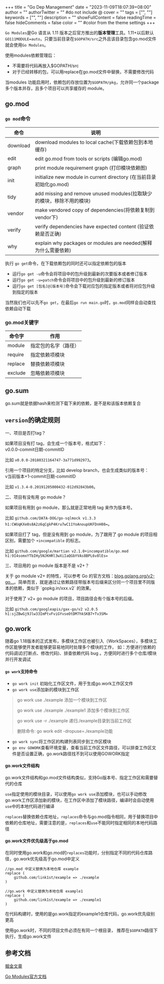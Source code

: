 +++
title = "Go Dep Management"
date = "2023-11-09T18:07:39+08:00"
author = ""
authorTwitter = "" #do not include @
cover = ""
tags = ["", ""]
keywords = ["", ""]
description = ""
showFullContent = false
readingTime = false
hideComments = false
color = "" #color from the theme settings
+++

`Go Modules`是Go 语言从 1.11 版本之后官方推出的**版本管理**工具。1.11+以后默认`GO111MODULE=auto`，只要当前目录在`$GOPATH/src`之外且该目录包含go.mod文件就会使用`Go Modules`。

使用modules依赖管理后：

-   不需要将代码再放入$GOPATH/src
-   对于已经转移的包，可以用replace在go.mod文件中替换，不需要修改代码

当modules 功能启用时，依赖包的存放位置为`$GOPATH/pkg`，允许同一个package多个版本并存，且多个项目可以共享缓存的 module。

## go.mod

### `go mod`命令

| 命令 | 说明 |
| --- | --- |
| download | download modules to local cache(下载依赖包到本地缓存) |
| edit | edit go.mod from tools or scripts (编辑go.mod) |
| graph | print module requirement graph (打印模块依赖图) |
| init | initialize new module in current directory (在当前目录初始化go.mod) |
| tidy | add missing and remove unused modules(拉取缺少的模块，移除不用的模块) |
| vendor | make vendored copy of dependencies(将依赖复制到vendor下) |
| verify | verify dependencies have expected content (验证依赖是否正确) |
| why | explain why packages or modules are needed(解释为什么需要依赖) |

执行 `go get`命令，在下载依赖包的同时还可以指定依赖包的版本

-   运行`go get -u`命令会将项目中的包升级到最新的次要版本或者修订版本
-   运行`go get -u=patch`命令会将项目中的包升级到最新的修订版本
-   运行`go get [包名]@[版本号]`命令会下载对应包的指定版本或者将对应包升级到指定的版本

当然我们也可以先不`go get`，在最后`go run main.go`时，`go.mod`同样会自动查找依赖自动下载

### go.mod关键字

| 命令字 | 作用 |
| --- | --- |
| module | 指定包的名字（路径） |
| require | 指定依赖项模块 |
| replace | 替换依赖项模块 |
| exclude | 忽略依赖项模块 |

## go.sum

go.sum就是依据hash来检测下载下来的依赖，是不是和该版本依赖复合

## `version`的确定规则

一、项目是否打tag？

如果项目没有打 tag，会生成一个版本号，格式如下：  
v0.0.0-commit日期-commitID

比如 `v0.0.0-20180321164747-3a771d992973`。

引用一个项目的特定分支，比如 develop branch，也会生成类似的版本号：  
v当前版本+1-commit日期-commitID

比如 `v1.3.4-0.20191205000432-012d92843b00`。

二、项目有没有用 go module？

如果项目有用到 go module，那么就是正常地用 tag 来作为版本号。

比如 `github.com/DATA-DOG/go-sqlmock v1.3.3 h1:CWUqKXe0s8A2z6qCgkP4Kru7wC11YoAnoupUKFDnH08=`。

如果项目打了 tag，但是没有用到 go module，为了跟用了 go module 的项目相区别，需要加个 `+incompatible` 的标志。

比如 `github.com/google/martian v2.1.0+incompatible/go.mod h1:9I4somxYTbIHy5NJKHRl3wXiIaQGbYVAs8BPL6v8lEs=`

三、项目用的 go module 版本是不是 v2+？

关于 go module v2+ 的特性，可以参考 Go 的官方文档：[blog.golang.org/v2-go...](https://link.juejin.cn/?target=https%3A%2F%2Fblog.golang.org%2Fv2-go-modules "https://link.juejin.cn?target=https%3A%2F%2Fblog.golang.org%2Fv2-go-modules")。简单而言，就是通过让依赖路径带版本号后缀来区分同一个项目里不同版本的依赖，类似于 `gopkg.in/xxx.v2` 的效果。

对于使用了 v2+ go module 的项目，项目路径会有个版本号的后缀。

比如 `github.com/googleapis/gax-go/v2 v2.0.5 h1:sjZBwGj9Jlw33ImPtvFviGYvseOtDM7hkSKB7+Tv3SM=`

## go.work

随着go 1.18版本的正式发布，多模块工作区也被引入（WorkSpaces），多模块工作区能够使开发者能够更容易地同时处理多个模块的工作， 如：方便进行依赖的代码调试(打断点、修改代码)、排查依赖代码 bug 。方便同时进行多个仓库/模块并行开发调试

#### `go work`支持命令

-   `go work init` 初始化工作区文件，用于生成go.work工作区文件
-   `go work use`添加新的模块到工作区

> go work use ./example 添加一个模块到工作区
> 
> go work use ./example ./example1 添加多个模块到工作区
> 
> go work use -r ./example 递归./example目录到当前工作区
> 
> 删除命令: go work edit -dropuse=./example功能

-   `go work sync`将工作区的构建列表同步到工作区模块
-   `go env GOWORK`查看环境变量，查看当前工作区文件路径，可以排查工作区文件是否设置正确，go.work路径找不到可以使用GOWORK指定

#### go.work文件结构

go.work文件结构和go.mod文件结构类似，支持Go版本号、指定工作区和需要替代的仓库

`use`指定使用的模块目录，可以使用`go work use`添加模块，也可以手动修改go.work工作区添加新的模块，在工作区中添加了模块路径，编译时会自动使用`use`中的本地代码进行编译

`replaces`替换依赖仓库地址，`replaces`命令与go.mod指令相同，用于替换项目中依赖的仓库地址，需要注意的是，`replaces`和`use`不能同时指定相同的本地代码路径

#### go.work文件优先级高于go.mod

在同时使用go.work和go.mod的`replaces`功能时，分别指定不同的代码仓库路径，go.work优先级高于go.mod中定义

```
//go.mod 中定义替换为本地仓库 example
replace ( 
    github.com/link1st/example => ./example 
)

//go.work 中定义替换为本地仓库 example1
replace ( 
    github.com/link1st/example => ./example1 
)
```

在代码构建时，使用的是go.work指定的example1仓库代码，go.work优先级别更高

使用go.work时，不同的项目文件必须在有同一个根目录， 推荐在`$GOPATH`路径下执行，生成go.work文件

## 参考文档

[掘金文章](https://juejin.cn/post/7182091980099289147)

[Go Modules官方文档](https://learnku.com/docs/go-mod/1.17)